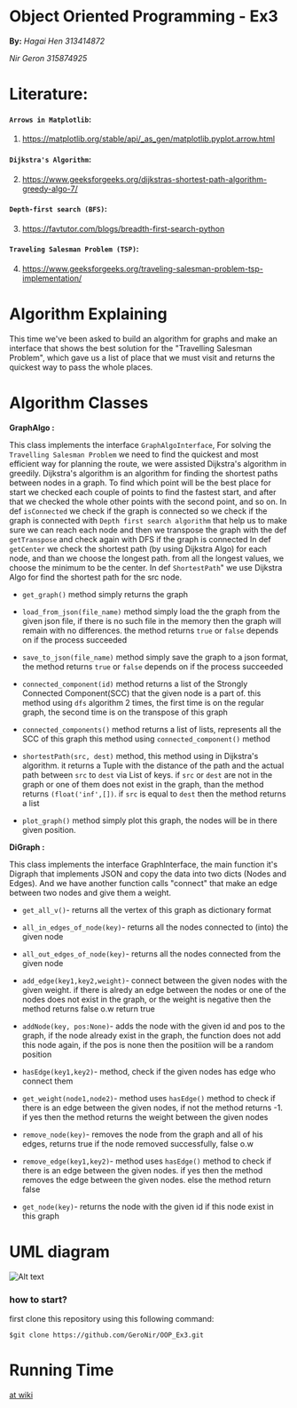 # Object Oriented Programming - Ex3 
**By:**
*Hagai Hen 313414872* 

*Nir Geron 315874925*  
 
# Literature:
#### `Arrows in Matplotlib`:
1.	https://matplotlib.org/stable/api/_as_gen/matplotlib.pyplot.arrow.html
#### `Dijkstra's Algorithm`:
2.	https://www.geeksforgeeks.org/dijkstras-shortest-path-algorithm-greedy-algo-7/
#### `Depth-first search (BFS)`:
3.	https://favtutor.com/blogs/breadth-first-search-python
#### `Traveling Salesman Problem (TSP)`:
4.	https://www.geeksforgeeks.org/traveling-salesman-problem-tsp-implementation/

# Algorithm Explaining 
This time we've been asked to build an algorithm for graphs and make an interface that shows the best solution for the "Travelling Salesman Problem", which gave us a list of place that we must visit and returns the quickest way to pass the whole places.

# Algorithm Classes
**GraphAlgo :**

This class implements the interface `GraphAlgoInterface`, For solving the `Travelling Salesman Problem` we need to find 
the quickest and most efficient way for planning the route, we were assisted Dijkstra's algorithm in greedily.
Dijkstra's algorithm is an algorithm for finding the shortest paths between nodes in a graph.
To find which point will be the best place for start we checked each couple of points to find the fastest start,
and after that we checked the whole other points with the second point, and so on.
In def `isConnected` we check if the graph is connected so we check if the graph is connected with `Depth first search algorithm` 
that help us to make sure we can reach each node and then we transpose the graph with the def `getTranspose` and check again with DFS if the graph is connected
In def `getCenter` we check the shortest path (by using Dijkstra Algo) for each node, and than we choose the longest path. 
from all the longest values, we choose the minimum to be the center.
In def `ShortestPath`" we use Dijkstra Algo for find the shortest path for the src node.

* `get_graph()` method simply returns the graph 

* `load_from_json(file_name)` method simply load the the graph from the given json file, if there is no such file in the memory then the graph will remain with no differences. the method returns `true` or `false` depends on if the process succeeded

* `save_to_json(file_name)` method simply save the graph to a json format, the method returns `true` or `false` depends on if the process succeeded 

* `connected_component(id)` method returns a list of the Strongly Connected Component(SCC) that the given node is a part of. this method using `dfs` algorithm 2 times, the first time is on the regular graph, the second time is on the transpose of this graph   

* `connected_components()` method returns a list of lists, represents all the SCC of this graph this method using `connected_component()` method 

* `shortestPath(src, dest)` method, this method using in Dijkstra's algorithm. it returns a Tuple with the distance of the path and the actual path between `src` to `dest` via List of keys. if `src` or `dest` are not in the graph or one of them does not exist in the graph, than the method returns `(float('inf',[])`.
if `src` is equal to `dest` then the method returns a list 

* `plot_graph()` method simply plot this graph, the nodes will be in there given position.

**DiGraph :**

This class implements the interface GraphInterface, the main function it's Digraph that implements JSON and copy the data into two dicts (Nodes and Edges).
And we have another function calls "connect" that make an edge between two nodes and give them a weight.

* `get_all_v()`-  returns all the vertex of this graph as dictionary format

* `all_in_edges_of_node(key)`- returns all the nodes connected to (into) the given node 

* `all_out_edges_of_node(key)`- returns all the nodes connected from the given node


* `add_edge(key1,key2,weight)`-  connect between the given nodes with the given weight. if there is alredy an edge between the nodes or one of the nodes does not exist in the graph, or the weight is negative then the method returns false o.w return true

* `addNode(key, pos:None)`- adds the node with the given id and pos to the graph, if the node already exist in the graph, the function does not add this node again, if the pos is none then the positiion will be a random position

* `hasEdge(key1,key2)`- method, check if the given nodes has edge who connect them


* `get_weight(node1,node2)`- method uses `hasEdge()` method to check if there is an edge between the given nodes, if not the method returns -1. if yes then the method returns the weight between the given nodes

* `remove_node(key)`- removes the node from the graph and all of his edges, returns true if the node removed successfully, false o.w


* `remove_edge(key1,key2)`- method uses `hasEdge()` method to check if there is an edge between the given nodes. if yes then the method removes the edge between the given nodes. else the method return false

* `get_node(key)`-  returns the node with the given id if this node exist in this graph



# UML diagram

 ![Alt text](https://github.com/GeroNir/OOP_Ex04/blob/master/data/pics/UML.png?raw=true)
 
### **how to start?**
first clone this repository using this following command:
 ```
$git clone https://github.com/GeroNir/OOP_Ex3.git
 ```
 

# Running Time
[at wiki](https://github.com/GeroNir/OOP_Ex04/wiki)
